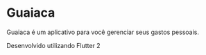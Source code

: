 # Guaiaca
Guaiaca é um aplicativo para você gerenciar seus gastos pessoais.

Desenvolvido utilizando Flutter 2
